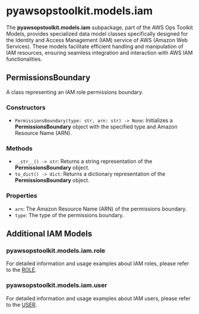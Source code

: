# pyawsopstoolkit.models.iam

The **pyawsopstoolkit.models.iam** subpackage, part of the AWS Ops Toolkit Models, provides specialized data model
classes
specifically designed for the Identity and Access Management (IAM) service of AWS (Amazon Web Services). These models
facilitate efficient handling and manipulation of IAM resources, ensuring seamless integration and interaction with AWS
IAM functionalities.

## PermissionsBoundary

A class representing an IAM role permissions boundary.

### Constructors

- `PermissionsBoundary(type: str, arn: str) -> None`: Initializes a **PermissionsBoundary** object with the specified
  type and Amazon Resource Name (ARN).

### Methods

- `__str__() -> str`: Returns a string representation of the **PermissionsBoundary** object.
- `to_dict() -> dict`: Returns a dictionary representation of the **PermissionsBoundary** object.

### Properties

- `arn`: The Amazon Resource Name (ARN) of the permissions boundary.
- `type`: The type of the permissions boundary.

## Additional IAM Models

### pyawsopstoolkit.models.iam.role

For detailed information and usage examples about IAM roles, please refer to the [ROLE](iam/ROLE.md).

### pyawsopstoolkit.models.iam.user

For detailed information and usage examples about IAM users, please refer to the [USER](iam/USER.md).